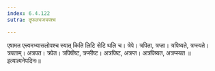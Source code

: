 ```yaml
---
index: 6.4.122
sutra: तॄफलभजत्रपश्च

---
```

एषामत एत्त्वमभ्यासलोपश्च स्यात् किति लिटि सेटि थलि च। त्रेपे। त्रपिता, त्रप्ता। त्रपिष्यते, त्रप्स्यते। त्रपताम्। अत्रपत। त्रपेत। त्रपिषीष्ट, त्रप्सीष्ट। अत्रपिष्ट, अत्रप्त। अत्रपिष्यत, अत्रप्स्यत ॥ इत्यात्मनेपदिनः॥